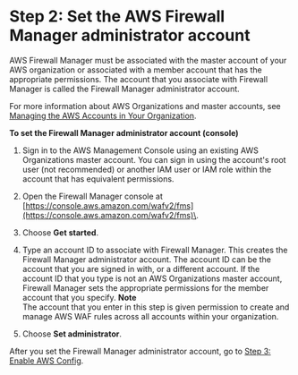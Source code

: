 # Step 2: Set the AWS Firewall Manager administrator account<a name="enable-integration"></a>

AWS Firewall Manager must be associated with the master account of your AWS organization or associated with a member account that has the appropriate permissions\. The account that you associate with Firewall Manager is called the Firewall Manager administrator account\. 

For more information about AWS Organizations and master accounts, see [Managing the AWS Accounts in Your Organization](https://docs.aws.amazon.com/organizations/latest/userguide/orgs_manage_accounts.html)\.<a name="enable-integration-procedure-console"></a>

**To set the Firewall Manager administrator account \(console\)**

1. Sign in to the AWS Management Console using an existing AWS Organizations master account\. You can sign in using the account's root user \(not recommended\) or another IAM user or IAM role within the account that has equivalent permissions\.

1. Open the Firewall Manager console at [https://console.aws.amazon.com/wafv2/fms](https://console.aws.amazon.com/wafv2/fms)\. 

1. Choose **Get started**\.

1. Type an account ID to associate with Firewall Manager\. This creates the Firewall Manager administrator account\. The account ID can be the account that you are signed in with, or a different account\. If the account ID that you type is not an AWS Organizations master account, Firewall Manager sets the appropriate permissions for the member account that you specify\.
**Note**  
The account that you enter in this step is given permission to create and manage AWS WAF rules across all accounts within your organization\.

1. Choose **Set administrator**\.

After you set the Firewall Manager administrator account, go to [Step 3: Enable AWS Config](enable-config.md)\.